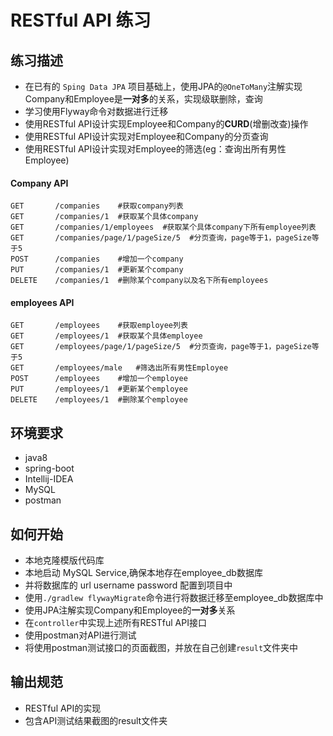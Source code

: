 # RESTful API 练习

## 练习描述
- 在已有的 `Sping Data JPA` 项目基础上，使用JPA的`@OneToMany`注解实现Company和Employee是**一对多**的关系，实现级联删除，查询
- 学习使用Flyway命令对数据进行迁移
- 使用RESTful API设计实现Employee和Company的**CURD**(增删改查)操作
- 使用RESTful API设计实现对Employee和Company的分页查询
- 使用RESTful API设计实现对Employee的筛选(eg：查询出所有男性Employee)
#### Company API
```
GET       /companies    #获取company列表
GET       /companies/1  #获取某个具体company
GET       /companies/1/employees  #获取某个具体company下所有employee列表
GET       /companies/page/1/pageSize/5  #分页查询，page等于1，pageSize等于5
POST      /companies    #增加一个company
PUT       /companies/1  #更新某个company
DELETE    /companies/1  #删除某个company以及名下所有employees
```

#### employees API
```
GET       /employees    #获取employee列表
GET       /employees/1  #获取某个具体employee
GET       /employees/page/1/pageSize/5  #分页查询，page等于1，pageSize等于5
GET       /employees/male   #筛选出所有男性Employee
POST      /employees    #增加一个employee
PUT       /employees/1  #更新某个employee
DELETE    /employees/1  #删除某个employee
```

## 环境要求
- java8
- spring-boot
- Intellij-IDEA
- MySQL
- postman

## 如何开始
- 本地克隆模版代码库
- 本地启动 MySQL Service,确保本地存在employee_db数据库
- 并将数据库的 url username password 配置到项目中
- 使用`./gradlew flywayMigrate`命令进行将数据迁移至employee_db数据库中
- 使用JPA注解实现Company和Employee的**一对多**关系
- 在`controller`中实现上述所有RESTful API接口
- 使用postman对API进行测试
- 将使用postman测试接口的页面截图，并放在自己创建`result`文件夹中

## 输出规范
- RESTful API的实现
- 包含API测试结果截图的result文件夹
